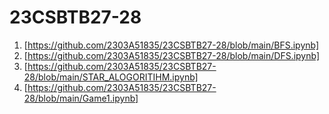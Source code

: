 # 23CSBTB27-28
1. [https://github.com/2303A51835/23CSBTB27-28/blob/main/BFS.ipynb]
2. [https://github.com/2303A51835/23CSBTB27-28/blob/main/DFS.ipynb]
3. [https://github.com/2303A51835/23CSBTB27-28/blob/main/STAR_ALOGORITIHM.ipynb]
4. [https://github.com/2303A51835/23CSBTB27-28/blob/main/Game1.ipynb]
